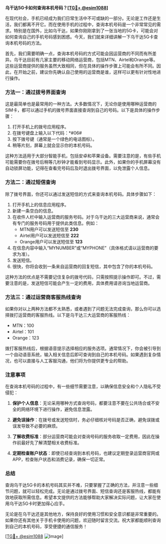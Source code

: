 **乌干达5G卡如何查询本机号码？[[TG💪+ @esim1088](https://t.me/s/esim1088)]**

在现代社会，手机已经成为我们日常生活中不可或缺的一部分。无论是工作还是生活，我们都离不开它。而在使用手机的过程中，查询本机号码是一个非常常见的需求。特别是在国外，比如乌干达，如果你刚刚拿到了一张当地的5G卡，可能会对如何查询自己的手机号码感到困惑。今天，我们就来详细讲解一下乌干达5G卡查询本机号码的方法。

首先，我们需要明确一点，查询本机号码的方式可能会因运营商的不同而有所差异。乌干达目前有几家主要的移动网络运营商，包括MTN、Airtel和Orange等。这些运营商提供的服务虽然大致相同，但在具体的操作步骤上可能会有所不同。因此，在开始之前，建议你先确认自己使用的运营商是谁，这样可以更有针对性地进行操作。

### 方法一：通过拨号界面查询

这是最简单也是最常用的一种方法。大多数情况下，无论你是使用哪种运营商的SIM卡，都可以通过手机的拨号界面直接查询到自己的号码。以下是具体的操作步骤：

1. 打开手机上的拨号应用程序。
2. 在拨号键盘上输入以下代码：*#06#
3. 按下拨号键（通常是一个绿色的电话图标）。
4. 稍等片刻，屏幕上就会显示你的本机号码。

这种方法适用于大部分智能手机，包括安卓和苹果设备。需要注意的是，有些手机可能需要你在拨号后稍等几秒钟才能看到号码显示。此外，如果你的手机屏幕没有自动锁屏功能，记得在查看完号码后及时退出拨号界面，以免泄露个人信息。

### 方法二：通过短信查询

除了拨号界面，你还可以通过发送短信的方式来查询本机号码。具体步骤如下：

1. 打开手机上的信息应用程序。
2. 新建一条空白的信息。
3. 在收件人栏中输入运营商的服务号码。对于乌干达的三大运营商来说，通常会有专门的服务号码用于提供此类信息。例如：
   - MTN用户可以发送短信至 **230**
   - Airtel用户可以发送短信至 **222**
   - Orange用户可以发送短信至 **123**
4. 在信息内容中输入“MYNUMBER”或“MYPHONE”（具体格式请以运营商的要求为准）。
5. 发送短信。
6. 很快，你将会收到一条来自运营商的回复短信，其中包含了你的本机号码。

这种方法的优点是不需要记住复杂的拨号代码，只需按照提示操作即可。不过，需要注意的是，发送短信可能会产生一定的费用，具体费用请咨询当地运营商。

### 方法三：通过运营商客服热线查询

如果你对以上两种方法都不太熟悉，或者遇到了问题无法完成查询，那么你可以选择拨打运营商的客服热线。以下是乌干达三大运营商的客服热线：

- MTN：100
- Airtel：101
- Orange：123

拨打客服热线后，根据语音提示选择相应的服务选项。通常情况下，你会被引导到一个自动语音系统，输入相关信息后即可查询到自己的本机号码。如果遇到复杂情况，也可以直接与人工客服沟通，他们将为你提供更专业的帮助。

### 注意事项

在查询本机号码的过程中，有一些细节需要注意，以确保信息安全和个人隐私不受侵犯：

1. **保护个人信息**：无论采用哪种方式查询号码，都要注意不要在公共场合或不安全的网络环境下进行操作，避免信息泄露。
   
2. **避免误操作**：在拨号或发送短信时，务必仔细核对号码是否正确，避免误拨或误发导致不必要的麻烦。

3. **了解收费标准**：部分运营商可能会对查询号码的服务收取一定费用，因此在操作前最好先了解清楚相关收费标准。

4. **定期检查账户状态**：即使已经查询到本机号码，也建议定期登录运营商官网或APP，检查账户状态和消费记录，确保一切正常。

### 总结

查询乌干达5G卡的本机号码其实并不难，只要掌握了正确的方法，并注意一些细节问题，就可以轻松完成。无论是通过拨号界面、短信查询还是客服热线，都能有效地获取所需信息。希望本文提供的方法能够帮助大家解决实际问题，让大家在使用乌干达5G卡时更加得心应手。

无论是在乌干达还是其他地方，保持良好的使用习惯和安全意识都是非常重要的。如果你还有其他关于手机卡使用的问题，欢迎随时留言交流。祝大家都能顺利查询到自己的本机号码，享受便捷的通信服务！

[[TG💪+ @esim1088](https://t.me/s/esim1088) ![Image](https://i.postimg.cc/4NQfJmqS/Snipaste-2025-05-13-00-14-12.png)]